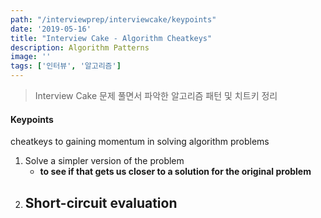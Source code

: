 ```yaml
---
path: "/interviewprep/interviewcake/keypoints"
date: '2019-05-16'
title: "Interview Cake - Algorithm Cheatkeys"
description: Algorithm Patterns
image: ''
tags: ['인터뷰', '알고리즘']
---
```

> Interview Cake 문제 풀면서 파악한 알고리즘 패턴 및 치트키 정리

#### Keypoints
cheatkeys to gaining momentum in solving algorithm problems
1. Solve a simpler version of the problem 
    - __to see if that gets us closer to a solution for the original problem__
2. Short-circuit evaluation
    - 